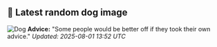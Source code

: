 ## 🐶 Latest random dog image
![Dog](https://images.dog.ceo/breeds/bulldog-boston/n02096585_1645.jpg)
**Advice:** "Some people would be better off if they took their own advice."
*Updated: 2025-08-01 13:52 UTC*
